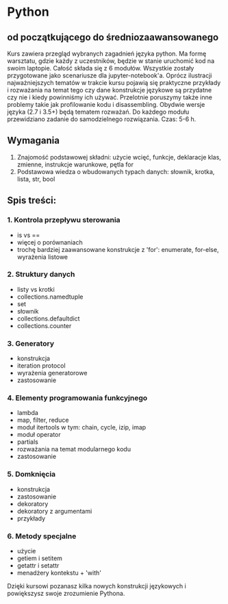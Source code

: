 # Python
## od początkującego do średniozaawansowanego


Kurs zawiera przegląd wybranych zagadnień języka python.
Ma formę warsztatu, gdzie każdy z uczestników, będzie w stanie
uruchomić kod na swoim laptopie. Całość składa się z 6 modułów.
Wszystkie zostały przygotowane jako scenariusze dla jupyter-notebook'a.
Oprócz ilustracji najważniejszych tematów w trakcie kursu pojawią
się praktyczne przykłady i rozważania na temat tego czy dane konstrukcje
językowe są przydatne czy nie i kiedy powinniśmy ich używać.
Przelotnie poruszymy także inne problemy takie jak profilowanie kodu
i disassembling. Obydwie wersje języka (2.7 i 3.5+) będą tematem rozważań.
Do każdego modułu przewidziano zadanie do samodzielnego rozwiązania.
Czas: 5-6 h.


## Wymagania

1. Znajomość podstawowej składni: użycie wcięć, funkcje, deklaracje klas, zmienne, instrukcje warunkowe, pętla for
2. Podstawowa wiedza o wbudowanych typach danych: słownik, krotka, lista, str, bool



## Spis treści:

### 1. Kontrola przepływu sterowania

* is vs ==
* więcej o porównaniach
* trochę bardziej zaawansowane konstrukcje z 'for': enumerate, for-else, wyrażenia listowe


### 2. Struktury danych

* listy vs krotki
* collections.namedtuple
* set
* słownik
* collections.defaultdict
* collections.counter


### 3. Generatory

* konstrukcja
* iteration protocol
* wyrażenia generatorowe
* zastosowanie


### 4. Elementy programowania funkcyjnego

* lambda
* map, filter, reduce
* moduł itertools w tym: chain, cycle, izip, imap
* moduł operator
* partials
* rozważania na temat modularnego kodu
* zastosowanie


### 5. Domknięcia

* konstrukcja
* zastosowanie
* dekoratory
* dekoratory z argumentami
* przykłady


### 6. Metody specjalne

* użycie
* getiem i setitem
* getattr i setattr
* menadżery kontekstu + 'with'



Dzięki kursowi pozanasz kilka nowych konstrukcji językowych i powiększysz
swoje zrozumienie Pythona.